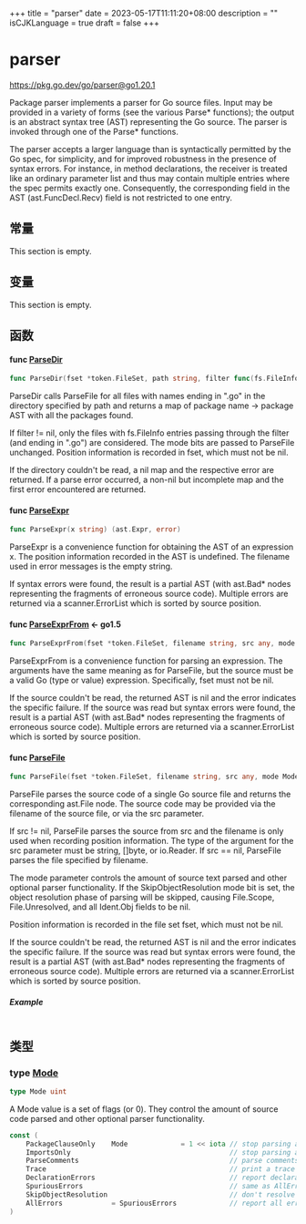 +++
title = "parser"
date = 2023-05-17T11:11:20+08:00
description = ""
isCJKLanguage = true
draft = false
+++
# parser

https://pkg.go.dev/go/parser@go1.20.1



Package parser implements a parser for Go source files. Input may be provided in a variety of forms (see the various Parse* functions); the output is an abstract syntax tree (AST) representing the Go source. The parser is invoked through one of the Parse* functions.

The parser accepts a larger language than is syntactically permitted by the Go spec, for simplicity, and for improved robustness in the presence of syntax errors. For instance, in method declarations, the receiver is treated like an ordinary parameter list and thus may contain multiple entries where the spec permits exactly one. Consequently, the corresponding field in the AST (ast.FuncDecl.Recv) field is not restricted to one entry.







## 常量 

This section is empty.

## 变量

This section is empty.

## 函数

#### func [ParseDir](https://cs.opensource.google/go/go/+/go1.20.1:src/go/parser/interface.go;l=139) 

``` go 
func ParseDir(fset *token.FileSet, path string, filter func(fs.FileInfo) bool, mode Mode) (pkgs map[string]*ast.Package, first error)
```

ParseDir calls ParseFile for all files with names ending in ".go" in the directory specified by path and returns a map of package name -> package AST with all the packages found.

If filter != nil, only the files with fs.FileInfo entries passing through the filter (and ending in ".go") are considered. The mode bits are passed to ParseFile unchanged. Position information is recorded in fset, which must not be nil.

If the directory couldn't be read, a nil map and the respective error are returned. If a parse error occurred, a non-nil but incomplete map and the first error encountered are returned.

#### func [ParseExpr](https://cs.opensource.google/go/go/+/go1.20.1:src/go/parser/interface.go;l=236) 

``` go 
func ParseExpr(x string) (ast.Expr, error)
```

ParseExpr is a convenience function for obtaining the AST of an expression x. The position information recorded in the AST is undefined. The filename used in error messages is the empty string.

If syntax errors were found, the result is a partial AST (with ast.Bad* nodes representing the fragments of erroneous source code). Multiple errors are returned via a scanner.ErrorList which is sorted by source position.

#### func [ParseExprFrom](https://cs.opensource.google/go/go/+/go1.20.1:src/go/parser/interface.go;l=189)  <- go1.5

``` go 
func ParseExprFrom(fset *token.FileSet, filename string, src any, mode Mode) (expr ast.Expr, err error)
```

ParseExprFrom is a convenience function for parsing an expression. The arguments have the same meaning as for ParseFile, but the source must be a valid Go (type or value) expression. Specifically, fset must not be nil.

If the source couldn't be read, the returned AST is nil and the error indicates the specific failure. If the source was read but syntax errors were found, the result is a partial AST (with ast.Bad* nodes representing the fragments of erroneous source code). Multiple errors are returned via a scanner.ErrorList which is sorted by source position.

#### func [ParseFile](https://cs.opensource.google/go/go/+/go1.20.1:src/go/parser/interface.go;l=82) 

``` go 
func ParseFile(fset *token.FileSet, filename string, src any, mode Mode) (f *ast.File, err error)
```

ParseFile parses the source code of a single Go source file and returns the corresponding ast.File node. The source code may be provided via the filename of the source file, or via the src parameter.

If src != nil, ParseFile parses the source from src and the filename is only used when recording position information. The type of the argument for the src parameter must be string, []byte, or io.Reader. If src == nil, ParseFile parses the file specified by filename.

The mode parameter controls the amount of source text parsed and other optional parser functionality. If the SkipObjectResolution mode bit is set, the object resolution phase of parsing will be skipped, causing File.Scope, File.Unresolved, and all Ident.Obj fields to be nil.

Position information is recorded in the file set fset, which must not be nil.

If the source couldn't be read, the returned AST is nil and the error indicates the specific failure. If the source was read but syntax errors were found, the result is a partial AST (with ast.Bad* nodes representing the fragments of erroneous source code). Multiple errors are returned via a scanner.ErrorList which is sorted by source position.

##### Example
``` go 
```

## 类型

### type [Mode](https://cs.opensource.google/go/go/+/go1.20.1:src/go/parser/interface.go;l=47) 

``` go 
type Mode uint
```

A Mode value is a set of flags (or 0). They control the amount of source code parsed and other optional parser functionality.

``` go 
const (
	PackageClauseOnly    Mode             = 1 << iota // stop parsing after package clause
	ImportsOnly                                       // stop parsing after import declarations
	ParseComments                                     // parse comments and add them to AST
	Trace                                             // print a trace of parsed productions
	DeclarationErrors                                 // report declaration errors
	SpuriousErrors                                    // same as AllErrors, for backward-compatibility
	SkipObjectResolution                              // don't resolve identifiers to objects - see ParseFile
	AllErrors            = SpuriousErrors             // report all errors (not just the first 10 on different lines)
)
```